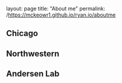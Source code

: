 layout: page
title: "About me"
permalink: /https://mckeowr1.github.io/ryan.io/aboutme

## Chicago
## Northwestern
## Andersen Lab